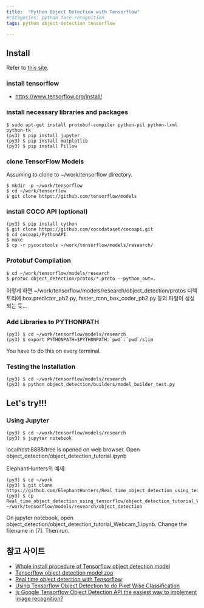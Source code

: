 ```yaml
---
title:  "Python Object Detection with Tensorflow"
#categories: python face-recognition
tags: python object-detection tensorflow

---
```


## Install

Refer to [this site][install].

### install tensorflow
- https://www.tensorflow.org/install/

### install necessary libraries and packages

```
$ sudo apt-get install protobuf-compiler python-pil python-lxml python-tk
(py3) $ pip install jupyter
(py3) $ pip install matplotlib
(py3) $ pip install Pillow
```

### clone TensorFlow Models

Assuming to clone to ~/work/tensorflow directory.

```
$ mkdir -p ~/work/tensorflow
$ cd ~/work/tensorflow
$ git clone https://github.com/tensorflow/models
```

### install COCO API (optional)

```
(py3) $ pip install cython
$ git clone https://github.com/cocodataset/cocoapi.git
$ cd cocoapi/PythonAPI
$ make
$ cp -r pycocotools ~/work/tensorflow/models/research/
```

### Protobuf Compilation

```
$ cd ~/work/tensorflow/models/research
$ protoc object_detection/protos/*.proto --python_out=.
```
이렇게 하면 ~/work/tensorflow/models/research/object_detection/protos 디렉토리에 box.predictor_pb2.py, faster_rcnn_box_coder_pb2.py 등의 파일이 생성되는 듯...

### Add Libraries to PYTHONPATH

```
(py3) $ cd ~/work/tensorflow/models/research
(py3) $ export PYTHONPATH=$PYTHONPATH:`pwd`:`pwd`/slim
```
You have to do this on every terminal.

### Testing the Installation

```
(py3) $ cd ~/work/tensorflow/models/research
(py3) $ python object_detection/builders/model_builder_test.py
```

## Let's try!!!

### Using Jupyter

```
(py3) $ cd ~/work/tensorflow/models/research
(py3) $ jupyter notebook
```

localhost:8888/tree is opened on web browser. Open object_detection/object_detection_tutorial.ipynb

ElephantHunters의 예제:

```
(py3) $ cd ~/work
(py3) $ git clone https://github.com/ElephantHunters/Real_time_object_detection_using_tensorflow
(py3) $ cp Real_time_object_detection_using_tensorflow/object_detection_tutorial_Webcam_1.ipynb ~/work/tensorflow/models/research/object_detection
```

On jupyter notebook, open object_detection/object_detection_tutorial_Webcam_1.ipynb. Change the filename in [7]. Then run.

## 참고 사이트

* [Whole install procedure of Tensorflow object detection model][install]
* [Tensorflow object detection model zoo][modelzoo]
* [Real time object detection with Tensorflow][objexample1]
* [Using Tensorflow Object Detection to do Pixel Wise Classification][objexample2]
* [Is Google Tensorflow Object Detection API the easiest way to implement image recognition?][maskexample]

[install]:https://github.com/tensorflow/models/blob/master/research/object_detection/g3doc/installation.md
[modelzoo]: https://github.com/tensorflow/models/blob/master/research/object_detection/g3doc/detection_model_zoo.md
[objexample1]:https://towardsdatascience.com/real-time-object-detection-with-tensorflow-detection-model-e7fd20421d5d
[objexample2]: https://towardsdatascience.com/using-tensorflow-object-detection-to-do-pixel-wise-classification-702bf2605182
[maskexample]: https://towardsdatascience.com/is-google-tensorflow-object-detection-api-the-easiest-way-to-implement-image-recognition-a8bd1f500ea0

